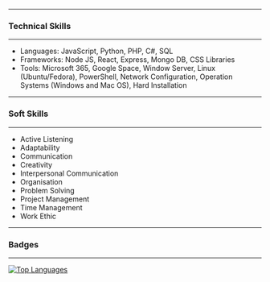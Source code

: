 --------------------------------------------------------------------------------
### Technical Skills
--------------------------------------------------------------------------------

*   Languages: JavaScript, Python, PHP, C#, SQL
*   Frameworks: Node JS, React, Express, Mongo DB, CSS Libraries
*   Tools: Microsoft 365, Google Space, Window Server, Linux (Ubuntu/Fedora), 
PowerShell, Network Configuration, Operation Systems (Windows and Mac OS), Hard Installation

--------------------------------------------------------------------------------
### Soft Skills
--------------------------------------------------------------------------------
*   Active Listening
*   Adaptability
*   Communication
*   Creativity
*   Interpersonal Communication
*   Organisation
*   Problem Solving
*   Project Management
*   Time Management
*   Work Ethic


                    
--------------------------------------------------------------------------------
### Badges
--------------------------------------------------------------------------------
<a href="https://github.com/elerunnduvictor" align="left"><img src="https://github-readme-stats.vercel.app/api/top-langs/?username=elerunnduvictor&langs_count=10&title_color=0891b2&text_color=ffffff&icon_color=0891b2&bg_color=1c1917&hide_border=true&locale=en&custom_title=Top%20%Languages" alt="Top Languages" /></a>

